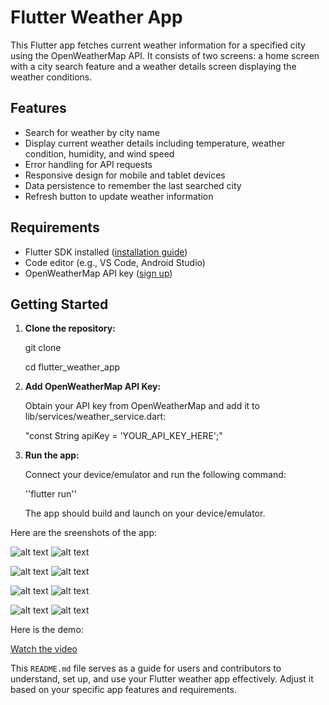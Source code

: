 # Flutter Weather App

This Flutter app fetches current weather information for a specified city using the OpenWeatherMap API. It consists of two screens: a home screen with a city search feature and a weather details screen displaying the weather conditions.

## Features

- Search for weather by city name
- Display current weather details including temperature, weather condition, humidity, and wind speed
- Error handling for API requests
- Responsive design for mobile and tablet devices
- Data persistence to remember the last searched city
- Refresh button to update weather information

## Requirements

- Flutter SDK installed ([installation guide](https://flutter.dev/docs/get-started/install))
- Code editor (e.g., VS Code, Android Studio)
- OpenWeatherMap API key ([sign up](https://home.openweathermap.org/users/sign_up))

## Getting Started

1. **Clone the repository:**

   git clone <repository-url>

   cd flutter_weather_app

2. **Add OpenWeatherMap API Key:**

   Obtain your API key from OpenWeatherMap and add it to lib/services/weather_service.dart:

   "const String apiKey = 'YOUR_API_KEY_HERE';"

3. **Run the app:**

   Connect your device/emulator and run the following command:

   ''flutter run''

   The app should build and launch on your device/emulator.



Here are the sreenshots of the app:

![alt text](WA_LT_home_screen.jpeg) ![alt text](WA_DT_home_screen.jpeg)

![alt text](WA_LT_error.jpeg) ![alt text](WA_DT_error.jpeg) 

![alt text](WA_LT_loading.jpeg) ![alt text](WA_DT_loading.jpeg) 

![alt text](WA_LT_weather_details_screen.jpeg) ![alt text](WA_DT_weather_details_screen.jpeg)

Here is the demo:

[Watch the video](weather_app_video.mp4)



This `README.md` file serves as a guide for users and contributors to understand, set up, and use your Flutter weather app effectively. Adjust it based on your specific app features and requirements.